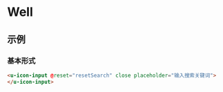 # Well

## 示例
### 基本形式

``` html
<u-icon-input @reset="resetSearch" close placeholder="输入搜索关键词">
</u-icon-input>
```
